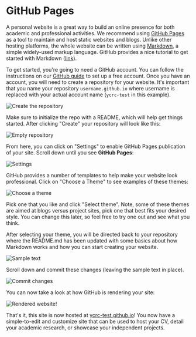 # GitHub Pages

A personal website is a great way to build an online presence for both academic and professional activities.
We recommend using [GitHub Pages](https://guides.github.com/features/pages/) as a tool to maintain and host static websites and blogs.
Unlike other hosting platforms, the whole website can be written using [Markdown](https://www.markdownguide.org), a simple widely-used markup language.
GitHub provides a nice tutorial to get started with Markdown ([link](https://guides.github.com/features/mastering-markdown/)).

To get started, you're going to need a GitHub account.
You can follow the instructions on our [GitHub guide](./github.md) to set up a free account.
Once you have an account, you will need to create a repository for your website.
It's important that you name your repository `username.github.io`  where username is replaced with your actual account name (`ycrc-test` in this example).

![Create the repository](/img/ghpages_1.png)

Make sure to initialize the repo with a README, which will help get things started.
After clicking "Create" your repository will look like this:

![Empty repository](/img/ghpages_2.png)

From here, you can click on "Settings" to enable GitHub Pages publication of your site.
Scroll down until you see **GitHub Pages**:

![Settings](/img/ghpages_3.png)

GitHub provides a number of templates to help make your website look professional.
Click on "Choose a Theme" to see examples of these themes:

![Choose a theme](/img/ghpages_4.png)

Pick one that you like and click "Select theme".
Note, some of these themes are aimed at blogs versus project sites, pick one that best fits your desired style.
You can change this later, so feel free to try one out and see what you think.

After selecting your theme, you will be directed back to your repository where the README.md has been updated with some basics about how Markdown works and how you can start creating your website.

![Sample text](/img/ghpages_5.png)

Scroll down and commit these changes (leaving the sample text in place).

![Commit changes](/img/ghpages_6.png)

You can now take a look at how GitHub is rendering your site:

![Rendered website!](/img/ghpages_7.png)

That's it, this site is now hosted at [ycrc-test.github.io](http://ycrc-test.github.io)!
You now have a simple-to-edit and customize site that can be used to host your CV, detail your academic research, or showcase your independent projects.
